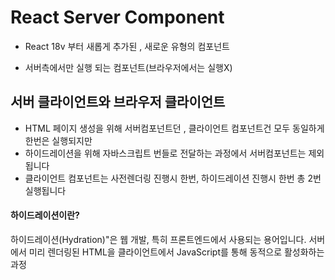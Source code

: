 # React Server Component

- React 18v 부터 새롭게 추가된 , 새로운 유형의 컴포넌트

- 서버측에서만 실행 되는 컴포넌트(브라우저에서는 실행X)

## 서버 클라이언트와 브라우저 클라이언트

- HTML 페이지 생성을 위해 서버컴포넌트던 , 클라이언트 컴포넌트건 모두 동일하게 한번은 실행되지만
- 하이드레이션을 위해 자바스크립트 번들로 전달하는 과정에서 서버컴포넌트는 제외됩니다
- 클라이언트 컴포넌트는 사전렌더링 진행시 한번, 하이드레이션 진행시 한번 총 2번 실행됩니다

#### 하이드레이션이란?

하이드레이션(Hydration)"은 웹 개발, 특히 프론트엔드에서 사용되는 용어입니다. 서버에서 미리 렌더링된 HTML을 클라이언트에서 JavaScript를 통해 동적으로 활성화하는 과정
